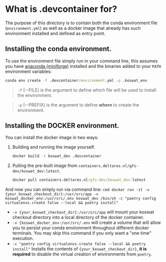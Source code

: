 # What is .devcontainer for?
The purpose of this directory is to contain both the conda environment file (`environment.yml`) as well as a docker image that already has such environment installed and defined as entry point.

## Installing the conda environment.

To use the environment file simply run in your command line, this assumes you have [anaconda (miniforge)](https://conda-forge.org/miniforge/) installed and the binaries added to your `PATH` environment variables:

```cmd
conda env create -f .devcontainer/environment.yml -p .koswat_env
```
> `-f` (--FILE) is the argument to define which file will be used to install the environment.

> `-p` (--PREFIX) is the argument to define **where** to create the environment.

## Installing the DOCKER environment.
You can install the docker image in two ways:

1. Building and running the image yourself.
    
    ```cmd
    docker build -t koswat_dev .devcontainer
    ```

2. Pulling the pre-built image from `containers.deltares.nl/gfs-dev/koswat_dev:latest`.
    ```cmd
    docker pull containers.deltares.nl/gfs-dev/koswat_dev:latest
    ```

And now you can simply run via command line: 
    ```cmd
    docker run -it -v {your_koswat_checkout_dir}:/usr/src/app -v koswat_docker_env:/usr/src/.env koswat_dev /bin/sh -c "poetry config virtualenvs.create false --local && poetry install"
    ```
- `-v {your_koswat_checkout_dir}:/usr/src/app` will mount your koswat checkout directory into a local directory of the docker container.
- `-v {koswat_docker_env:/usr/src/.env` will create a volume that will allow you to persist your conda environment throughout different docker terminals. You may skip this command if you only want a "one time" execution.
- `-c "poetry config virtualenvs.create false --local && poetry install"` Installs the contents of `{your_koswat_checkout_dir}`, **it is required** to disable the virtual creation of environments from `poetry`.